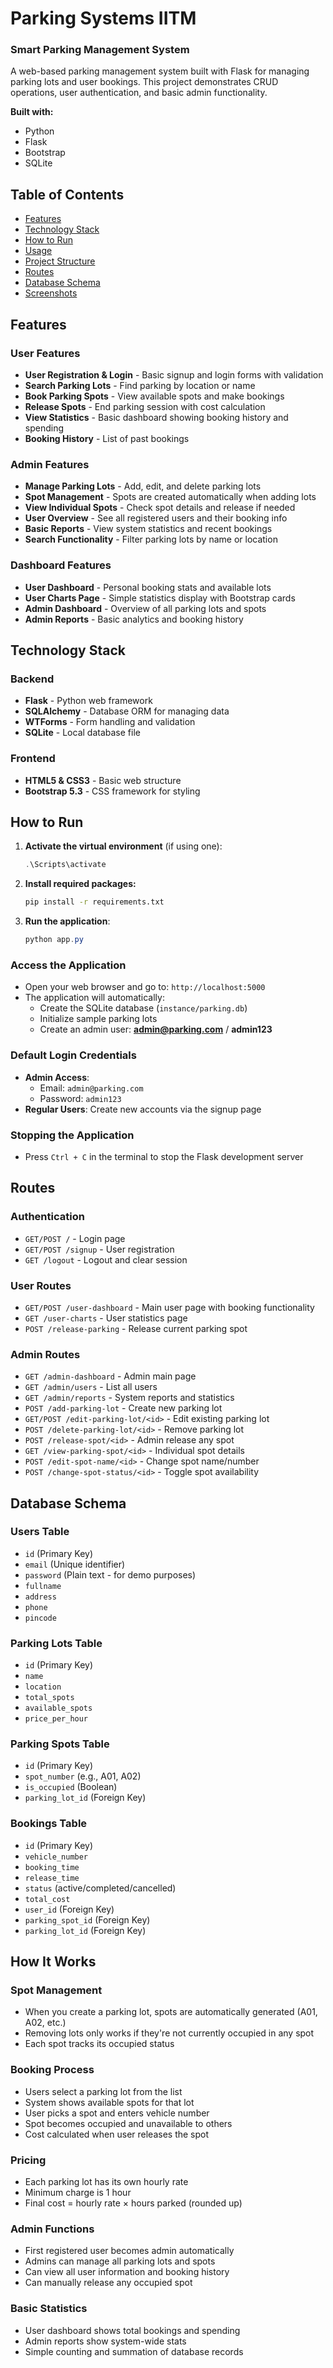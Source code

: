 # Parking Systems IITM
### Smart Parking Management System

A web-based parking management system built with Flask for managing parking lots and user bookings. This project demonstrates CRUD operations, user authentication, and basic admin functionality.

**Built with:**
- Python
- Flask
- Bootstrap
- SQLite

## Table of Contents
- [Features](#features)
- [Technology Stack](#technology-stack)
- [How to Run](#how-to-run)
- [Usage](#usage)
- [Project Structure](#project-structure)
- [Routes](#routes)
- [Database Schema](#database-schema)
- [Screenshots](#screenshots)

## Features

### User Features
- **User Registration & Login** - Basic signup and login forms with validation
- **Search Parking Lots** - Find parking by location or name
- **Book Parking Spots** - View available spots and make bookings
- **Release Spots** - End parking session with cost calculation
- **View Statistics** - Basic dashboard showing booking history and spending
- **Booking History** - List of past bookings

### Admin Features
- **Manage Parking Lots** - Add, edit, and delete parking lots
- **Spot Management** - Spots are created automatically when adding lots
- **View Individual Spots** - Check spot details and release if needed
- **User Overview** - See all registered users and their booking info
- **Basic Reports** - View system statistics and recent bookings
- **Search Functionality** - Filter parking lots by name or location

### Dashboard Features
- **User Dashboard** - Personal booking stats and available lots
- **User Charts Page** - Simple statistics display with Bootstrap cards
- **Admin Dashboard** - Overview of all parking lots and spots
- **Admin Reports** - Basic analytics and booking history

## Technology Stack

### Backend
- **Flask** - Python web framework
- **SQLAlchemy** - Database ORM for managing data
- **WTForms** - Form handling and validation
- **SQLite** - Local database file

### Frontend
- **HTML5 & CSS3** - Basic web structure
- **Bootstrap 5.3** - CSS framework for styling


## How to Run

1. **Activate the virtual environment** (if using one):
   ```powershell
   .\Scripts\activate
   ```

2. **Install required packages:**
   ```bash
   pip install -r requirements.txt
   ```

3. **Run the application**:
   ```powershell
   python app.py
   ```

### Access the Application
- Open your web browser and go to: `http://localhost:5000`
- The application will automatically:
  - Create the SQLite database (`instance/parking.db`)
  - Initialize sample parking lots
  - Create an admin user: **admin@parking.com** / **admin123**

### Default Login Credentials
- **Admin Access**: 
  - Email: `admin@parking.com`
  - Password: `admin123`
- **Regular Users**: Create new accounts via the signup page

### Stopping the Application
- Press `Ctrl + C` in the terminal to stop the Flask development server

## Routes

### Authentication
- `GET/POST /` - Login page
- `GET/POST /signup` - User registration
- `GET /logout` - Logout and clear session

### User Routes
- `GET/POST /user-dashboard` - Main user page with booking functionality
- `GET /user-charts` - User statistics page
- `POST /release-parking` - Release current parking spot

### Admin Routes
- `GET /admin-dashboard` - Admin main page
- `GET /admin/users` - List all users
- `GET /admin/reports` - System reports and statistics
- `POST /add-parking-lot` - Create new parking lot
- `GET/POST /edit-parking-lot/<id>` - Edit existing parking lot
- `POST /delete-parking-lot/<id>` - Remove parking lot
- `POST /release-spot/<id>` - Admin release any spot
- `GET /view-parking-spot/<id>` - Individual spot details
- `POST /edit-spot-name/<id>` - Change spot name/number
- `POST /change-spot-status/<id>` - Toggle spot availability

## Database Schema

### Users Table
- `id` (Primary Key)
- `email` (Unique identifier)
- `password` (Plain text - for demo purposes)
- `fullname`
- `address`
- `phone`
- `pincode`

### Parking Lots Table
- `id` (Primary Key)
- `name`
- `location`
- `total_spots`
- `available_spots`
- `price_per_hour`

### Parking Spots Table
- `id` (Primary Key)
- `spot_number` (e.g., A01, A02)
- `is_occupied` (Boolean)
- `parking_lot_id` (Foreign Key)

### Bookings Table
- `id` (Primary Key)
- `vehicle_number`
- `booking_time`
- `release_time`
- `status` (active/completed/cancelled)
- `total_cost`
- `user_id` (Foreign Key)
- `parking_spot_id` (Foreign Key)
- `parking_lot_id` (Foreign Key)

## How It Works

### Spot Management
- When you create a parking lot, spots are automatically generated (A01, A02, etc.)
- Removing lots only works if they're not currently occupied in any spot
- Each spot tracks its occupied status

### Booking Process
- Users select a parking lot from the list
- System shows available spots for that lot
- User picks a spot and enters vehicle number
- Spot becomes occupied and unavailable to others
- Cost calculated when user releases the spot

### Pricing
- Each parking lot has its own hourly rate
- Minimum charge is 1 hour
- Final cost = hourly rate × hours parked (rounded up)

### Admin Functions
- First registered user becomes admin automatically
- Admins can manage all parking lots and spots
- Can view all user information and booking history
- Can manually release any occupied spot

### Basic Statistics
- User dashboard shows total bookings and spending
- Admin reports show system-wide stats
- Simple counting and summation of database records